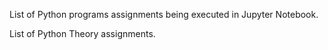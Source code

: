 List of Python programs assignments being executed in Jupyter Notebook.

List of Python Theory assignments.
